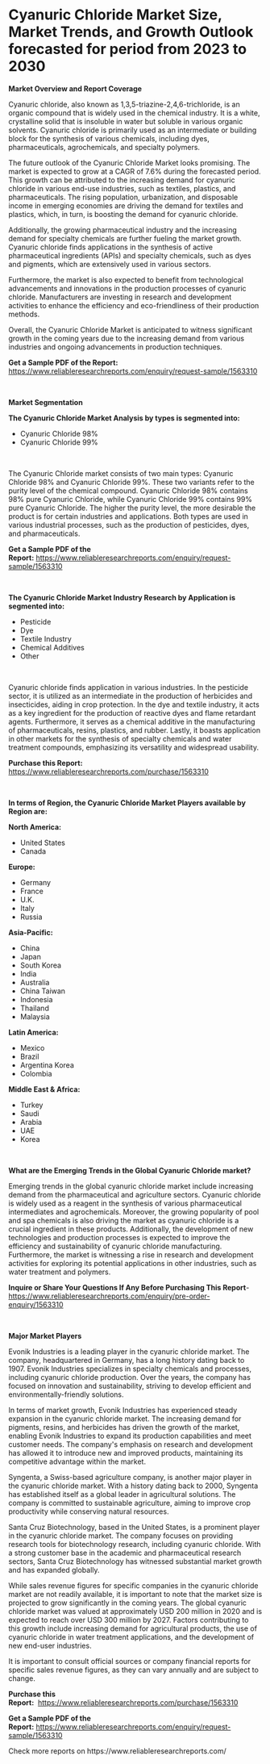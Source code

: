 <p><h1>Cyanuric Chloride Market Size, Market Trends, and Growth Outlook forecasted for period from 2023 to 2030</h1></p><p><strong>Market Overview and Report Coverage</strong></p>
<p><p>Cyanuric chloride, also known as 1,3,5-triazine-2,4,6-trichloride, is an organic compound that is widely used in the chemical industry. It is a white, crystalline solid that is insoluble in water but soluble in various organic solvents. Cyanuric chloride is primarily used as an intermediate or building block for the synthesis of various chemicals, including dyes, pharmaceuticals, agrochemicals, and specialty polymers.</p><p>The future outlook of the Cyanuric Chloride Market looks promising. The market is expected to grow at a CAGR of 7.6% during the forecasted period. This growth can be attributed to the increasing demand for cyanuric chloride in various end-use industries, such as textiles, plastics, and pharmaceuticals. The rising population, urbanization, and disposable income in emerging economies are driving the demand for textiles and plastics, which, in turn, is boosting the demand for cyanuric chloride.</p><p>Additionally, the growing pharmaceutical industry and the increasing demand for specialty chemicals are further fueling the market growth. Cyanuric chloride finds applications in the synthesis of active pharmaceutical ingredients (APIs) and specialty chemicals, such as dyes and pigments, which are extensively used in various sectors.</p><p>Furthermore, the market is also expected to benefit from technological advancements and innovations in the production processes of cyanuric chloride. Manufacturers are investing in research and development activities to enhance the efficiency and eco-friendliness of their production methods.</p><p>Overall, the Cyanuric Chloride Market is anticipated to witness significant growth in the coming years due to the increasing demand from various industries and ongoing advancements in production techniques.</p></p>
<p><strong>Get a Sample PDF of the Report:</strong> <a href="https://www.reliableresearchreports.com/enquiry/request-sample/1563310">https://www.reliableresearchreports.com/enquiry/request-sample/1563310</a></p>
<p>&nbsp;</p>
<p><strong>Market Segmentation</strong></p>
<p><strong>The Cyanuric Chloride Market Analysis by types is segmented into:</strong></p>
<p><ul><li>Cyanuric Chloride 98%</li><li>Cyanuric Chloride 99%</li></ul></p>
<p>&nbsp;</p>
<p><p>The Cyanuric Chloride market consists of two main types: Cyanuric Chloride 98% and Cyanuric Chloride 99%. These two variants refer to the purity level of the chemical compound. Cyanuric Chloride 98% contains 98% pure Cyanuric Chloride, while Cyanuric Chloride 99% contains 99% pure Cyanuric Chloride. The higher the purity level, the more desirable the product is for certain industries and applications. Both types are used in various industrial processes, such as the production of pesticides, dyes, and pharmaceuticals.</p></p>
<p><strong>Get a Sample PDF of the Report:</strong>&nbsp;<a href="https://www.reliableresearchreports.com/enquiry/request-sample/1563310">https://www.reliableresearchreports.com/enquiry/request-sample/1563310</a></p>
<p>&nbsp;</p>
<p><strong>The Cyanuric Chloride Market Industry Research by Application is segmented into:</strong></p>
<p><ul><li>Pesticide</li><li>Dye</li><li>Textile Industry</li><li>Chemical Additives</li><li>Other</li></ul></p>
<p>&nbsp;</p>
<p><p>Cyanuric chloride finds application in various industries. In the pesticide sector, it is utilized as an intermediate in the production of herbicides and insecticides, aiding in crop protection. In the dye and textile industry, it acts as a key ingredient for the production of reactive dyes and flame retardant agents. Furthermore, it serves as a chemical additive in the manufacturing of pharmaceuticals, resins, plastics, and rubber. Lastly, it boasts application in other markets for the synthesis of specialty chemicals and water treatment compounds, emphasizing its versatility and widespread usability.</p></p>
<p><strong>Purchase this Report:</strong>&nbsp; <a href="https://www.reliableresearchreports.com/purchase/1563310">https://www.reliableresearchreports.com/purchase/1563310</a></p>
<p>&nbsp;</p>
<p><strong>In terms of Region, the Cyanuric Chloride Market Players available by Region are:</strong></p>
<p>
    <p> <strong> North America: </strong>
        <ul>
            <li>United States</li>
            <li>Canada</li>
        </ul>
        </p> 
    <p> <strong> Europe: </strong>
        <ul>
            <li>Germany</li>
            <li>France</li>
            <li>U.K.</li>
            <li>Italy</li>
            <li>Russia</li>
        </ul>
        </p> 
    <p> <strong> Asia-Pacific: </strong>
        <ul>
            <li>China</li>
            <li>Japan</li>
            <li>South Korea</li>
            <li>India</li>
            <li>Australia</li>
            <li>China Taiwan</li>
            <li>Indonesia</li>
            <li>Thailand</li>
            <li>Malaysia</li>
        </ul>
        </p> 
    <p> <strong> Latin America: </strong>
        <ul>
            <li>Mexico</li>
            <li>Brazil</li>
            <li>Argentina Korea</li>
            <li>Colombia</li>
        </ul>
        </p> 
    <p> <strong> Middle East & Africa: </strong>
        <ul>
            <li>Turkey</li>
            <li>Saudi</li>
            <li>Arabia</li>
            <li>UAE</li>
            <li>Korea</li>
        </ul>
    </p>
    </p>
<p>&nbsp;</p>
<p><strong>What are the Emerging Trends in the Global Cyanuric Chloride market?</strong></p>
<p><p>Emerging trends in the global cyanuric chloride market include increasing demand from the pharmaceutical and agriculture sectors. Cyanuric chloride is widely used as a reagent in the synthesis of various pharmaceutical intermediates and agrochemicals. Moreover, the growing popularity of pool and spa chemicals is also driving the market as cyanuric chloride is a crucial ingredient in these products. Additionally, the development of new technologies and production processes is expected to improve the efficiency and sustainability of cyanuric chloride manufacturing. Furthermore, the market is witnessing a rise in research and development activities for exploring its potential applications in other industries, such as water treatment and polymers.</p></p>
<p><strong>Inquire or Share Your Questions If Any Before Purchasing This Report</strong>- <a href="https://www.reliableresearchreports.com/enquiry/pre-order-enquiry/1563310">https://www.reliableresearchreports.com/enquiry/pre-order-enquiry/1563310</a></p>
<p>&nbsp;</p>
<p><strong>Major Market Players</strong></p>
<p><p>Evonik Industries is a leading player in the cyanuric chloride market. The company, headquartered in Germany, has a long history dating back to 1907. Evonik Industries specializes in specialty chemicals and processes, including cyanuric chloride production. Over the years, the company has focused on innovation and sustainability, striving to develop efficient and environmentally-friendly solutions.</p><p>In terms of market growth, Evonik Industries has experienced steady expansion in the cyanuric chloride market. The increasing demand for pigments, resins, and herbicides has driven the growth of the market, enabling Evonik Industries to expand its production capabilities and meet customer needs. The company's emphasis on research and development has allowed it to introduce new and improved products, maintaining its competitive advantage within the market.</p><p>Syngenta, a Swiss-based agriculture company, is another major player in the cyanuric chloride market. With a history dating back to 2000, Syngenta has established itself as a global leader in agricultural solutions. The company is committed to sustainable agriculture, aiming to improve crop productivity while conserving natural resources.</p><p>Santa Cruz Biotechnology, based in the United States, is a prominent player in the cyanuric chloride market. The company focuses on providing research tools for biotechnology research, including cyanuric chloride. With a strong customer base in the academic and pharmaceutical research sectors, Santa Cruz Biotechnology has witnessed substantial market growth and has expanded globally.</p><p>While sales revenue figures for specific companies in the cyanuric chloride market are not readily available, it is important to note that the market size is projected to grow significantly in the coming years. The global cyanuric chloride market was valued at approximately USD 200 million in 2020 and is expected to reach over USD 300 million by 2027. Factors contributing to this growth include increasing demand for agricultural products, the use of cyanuric chloride in water treatment applications, and the development of new end-user industries.</p><p>It is important to consult official sources or company financial reports for specific sales revenue figures, as they can vary annually and are subject to change.</p></p>
<p><strong>Purchase this Report:</strong>&nbsp;&nbsp;<a href="https://www.reliableresearchreports.com/purchase/1563310">https://www.reliableresearchreports.com/purchase/1563310</a></p>
<p></p>
<p><strong>Get a Sample PDF of the Report:</strong>&nbsp;<a href="https://www.reliableresearchreports.com/enquiry/request-sample/1563310">https://www.reliableresearchreports.com/enquiry/request-sample/1563310</a></p>
<p>Check more reports on https://www.reliableresearchreports.com/</p>
